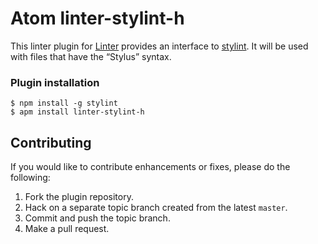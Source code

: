 Atom linter-stylint-h
=========================

This linter plugin for [Linter](https://github.com/AtomLinter/Linter) provides an interface to [stylint](https://www.npmjs.com/package/stylint). It will be used with files that have the “Stylus” syntax.

### Plugin installation
```
$ npm install -g stylint
$ apm install linter-stylint-h
```

## Contributing
If you would like to contribute enhancements or fixes, please do the following:

1. Fork the plugin repository.
2. Hack on a separate topic branch created from the latest `master`.
3. Commit and push the topic branch.
4. Make a pull request.
